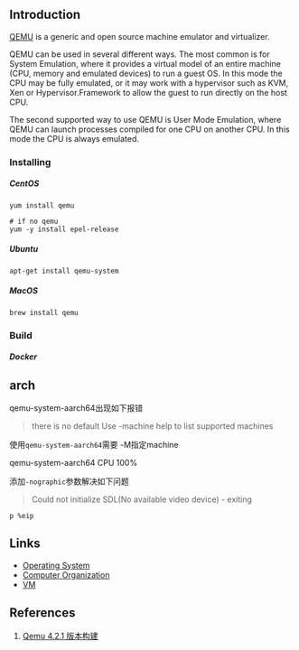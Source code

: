 ## Introduction

[QEMU](https://www.qemu.org/) is a generic and open source machine emulator and virtualizer.

QEMU can be used in several different ways.
The most common is for System Emulation, where it provides a virtual model of an entire machine (CPU, memory and emulated devices) to run a guest OS.
In this mode the CPU may be fully emulated, or it may work with a hypervisor such as KVM, Xen or Hypervisor.Framework to allow the guest to run directly on the host CPU.

The second supported way to use QEMU is User Mode Emulation, where QEMU can launch processes compiled for one CPU on another CPU.
In this mode the CPU is always emulated.


### Installing

<!-- tabs:start -->

##### **CentOS**

```shell
yum install qemu

# if no qemu
yum -y install epel-release
```

##### **Ubuntu**

```shell
apt-get install qemu-system
```

##### **MacOS**

```shell
brew install qemu
```


<!-- tabs:end -->


### Build
<!-- tabs:start -->
##### **Docker**



<!-- tabs:end -->



## arch

qemu-system-aarch64出现如下报错
> there is no default Use -machine help to list supported machines

使用`qemu-system-aarch64`需要 -M指定machine


qemu-system-aarch64 CPU 100%

添加`-nographic`参数解决如下问题
> Could not initialize SDL(No available video device) - exiting


```shell
p %eip
```





## Links

- [Operating System](/docs/CS/OS/OS.md)
- [Computer Organization](/docs/CS/CO/CO.md)
- [VM](/docs/CS/OS/VM.md)

## References

1. [Qemu 4.2.1 版本构建](https://runsisi.com/2024/06/23/qemu/)